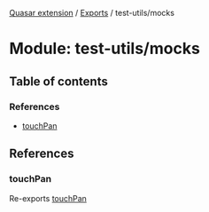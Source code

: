 [Quasar extension](../index.md) / [Exports](../modules.md) / test-utils/mocks

# Module: test-utils/mocks

## Table of contents

### References

- [touchPan](test_utils_mocks.md#touchpan)

## References

### touchPan

Re-exports [touchPan](test_utils_mocks_touch_pan.md#touchpan)
